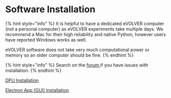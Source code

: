 # Software Installation

{% hint style="info" %}
It is helpful to have a dedicated eVOLVER computer (not a personal computer) as eVOLVER experiments take multiple days. We recommend a Mac for their high reliability and native Python, however users have reported Windows works as well.

eVOLVER software does not take very much computational power or memory so an older computer should be fine.
{% endhint %}

{% hint style="info" %}
Search on the [forum ](https://www.evolver.bio/c/software/8)if you have issues with installation.
{% endhint %}

[DPU Installation](dpu-installation.md)

[Electron App (GUI) Installation](electron-app-gui-installation.md)

